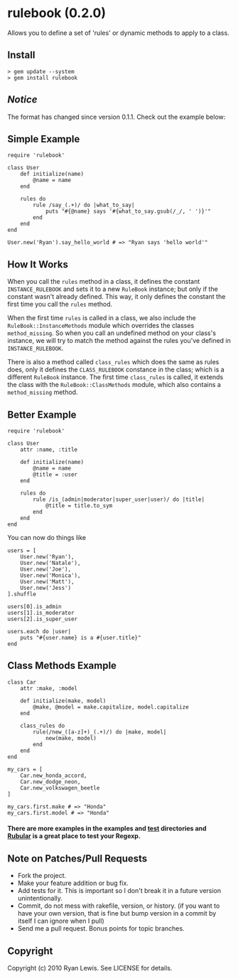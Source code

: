 # rulebook (0.2.0)

Allows you to define a set of 'rules' or dynamic methods to apply to a class.

## Install

    > gem update --system
    > gem install rulebook

## _Notice_

The format has changed since version 0.1.1. Check out the example below:

## Simple Example

    require 'rulebook'
    
    class User
        def initialize(name)
            @name = name
        end
        
        rules do
            rule /say_(.+)/ do |what_to_say|
                puts "#{@name} says '#{what_to_say.gsub(/_/, ' ')}'"
            end
        end
    end
    
    User.new('Ryan').say_hello_world # => "Ryan says 'hello world'"

## How It Works

When you call the `rules` method in a class, it defines the constant `INSTANCE_RULEBOOK` and sets it to a new `RuleBook` instance; but only if the constant wasn't already defined. This way, it only defines the constant the first time you call the `rules` method.

When the first time `rules` is called in a class, we also include the `RuleBook::InstanceMethods` module which overrides the classes `method_missing`. So when you call an undefined method on your class's instance, we will try to match the method against the rules you've defined in `INSTANCE_RULEBOOK`.

There is also a method called `class_rules` which does the same as rules does, only it defines the `CLASS_RULEBOOK` constance in the class; which is a different `RuleBook` instance. The first time `class_rules` is called, it extends the class with the `RuleBook::ClassMethods` module, which also contains a `method_missing` method.

## Better Example

    require 'rulebook'
    
    class User
        attr :name, :title
        
        def initialize(name)
            @name = name
            @title = :user
        end
        
        rules do
            rule /is_(admin|moderator|super_user|user)/ do |title|
                @title = title.to_sym
            end
        end
    end
    
You can now do things like

    users = [
        User.new('Ryan'),
        User.new('Natale'),
        User.new('Joe'),
        User.new('Monica'),
        User.new('Matt'),
        User.new('Jess')
    ].shuffle
    
    users[0].is_admin
    users[1].is_moderator
    users[2].is_super_user
    
    users.each do |user|
        puts "#{user.name} is a #{user.title}"
    end

## Class Methods Example

    class Car
        attr :make, :model
        
        def initialize(make, model)
            @make, @model = make.capitalize, model.capitalize
        end
        
        class_rules do
            rule(/new_([a-z]+)_(.+)/) do |make, model|
                new(make, model)
            end
        end
    end
    
    my_cars = [
        Car.new_honda_accord,
        Car.new_dodge_neon,
        Car.new_volkswagen_beetle
    ]
    
    my_cars.first.make # => "Honda"
    my_cars.first.model # => "Honda"

#### There are more examples in the examples and [test][1] directories and [Rubular][2] is a great place to test your Regexp.

## Note on Patches/Pull Requests
 
* Fork the project.
* Make your feature addition or bug fix.
* Add tests for it. This is important so I don't break it in a
  future version unintentionally.
* Commit, do not mess with rakefile, version, or history.
  (if you want to have your own version, that is fine but bump version in a commit by itself I can ignore when I pull)
* Send me a pull request. Bonus points for topic branches.

## Copyright

Copyright (c) 2010 Ryan Lewis. See LICENSE for details.


[1]: http://github.com/c00lryguy/rulebook/tree/master/test/
[2]: http://rubular.com/